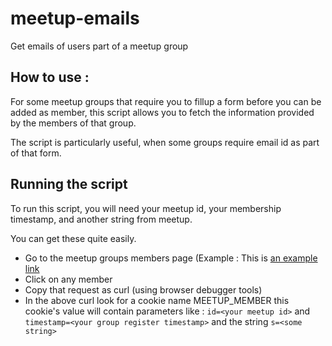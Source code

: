 # meetup-emails
Get emails of users part of a meetup group

## How to use : 
For some meetup groups that require you to fillup a form before you can be added as member, this script allows you to fetch the information provided by the members of that group.

The script is particularly useful, when some groups require email id as part of that form.

## Running the script

To run this script, you will need your meetup id, your membership timestamp, and another string from meetup.

You can get these quite easily.
* Go to the meetup groups members page (Example : This is [an example link]( http://www.meetup.com/Small-Business-from-Concept-to-Startup/members/)
* Click on any member
* Copy that request as curl (using browser debugger tools)
* In the above curl look for a cookie name MEETUP_MEMBER
  this cookie's value will contain parameters like : `id=<your meetup id>` and 
  `timestamp=<your group register timestamp>`
  and the string `s=<some string>`
